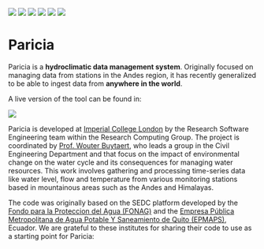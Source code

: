 <!-- markdownlint-disable MD041 -->
<!-- markdownlint-disable MD045 -->
[![](https://img.shields.io/website?url=https%3A%2F%2Fimperialcollegelondon.github.io%2Fparicia%2F&label=Docs)](https://imperialcollegelondon.github.io/paricia/)
[![](https://img.shields.io/website?url=https%3A%2F%2Fdata.riverflow.io%2F&label=Paricia%20Live)](https://data.riverflow.io/)
[![](https://img.shields.io/github/license/ImperialCollegeLondon/paricia)](https://raw.githubusercontent.com/ImperialCollegeLondon/paricia/main/LICENSE)
[![](https://github.com/ImperialCollegeLondon/paricia/actions/workflows/ci.yml/badge.svg)](https://github.com/ImperialCollegeLondon/paricia/actions/workflows/ci.yml)
[![](https://results.pre-commit.ci/badge/github/ImperialCollegeLondon/paricia/main.svg)](https://results.pre-commit.ci/latest/github/ImperialCollegeLondon/paricia/main)
[![](https://img.shields.io/github/v/release/imperialcollegelondon/paricia)](https://github.com/ImperialCollegeLondon/paricia/releases)

# Paricia

Paricia is a **hydroclimatic data management system**. Originally focused on managing data from stations in the Andes region, it has recently generalized to be able to ingest data from **anywhere in the world**.

A live version of the tool can be found in:

[![](https://img.shields.io/website?url=https%3A%2F%2Fdata.riverflow.io%2F&label=Access%20Paricia)](https://data.riverflow.io/)

Paricia is developed at [Imperial College London](https://www.imperial.ac.uk/) by the Research Software Engineering team within the Research Computing Group. The project is coordinated by [Prof. Wouter Buytaert](https://www.imperial.ac.uk/people/w.buytaert), who leads a group in the Civil Engineering Department and that focus on the impact of environmental change on the water cycle and its consequences for managing water resources. This work involves gathering and processing time-series data like water level, flow and temperature from various monitoring stations based in mountainous areas such as the Andes and Himalayas.

The code was originally based on the SEDC platform developed by the [Fondo para la Proteccion del Agua (FONAG)](https://www.fonag.org.ec/web/) and the [Empresa Pública Metropolitana de Agua Potable Y Saneamiento de Quito (EPMAPS)](https://www.aguaquito.gob.ec/home/), Ecuador. We are grateful to these institutes for sharing their code to use as a starting point for Paricia:
